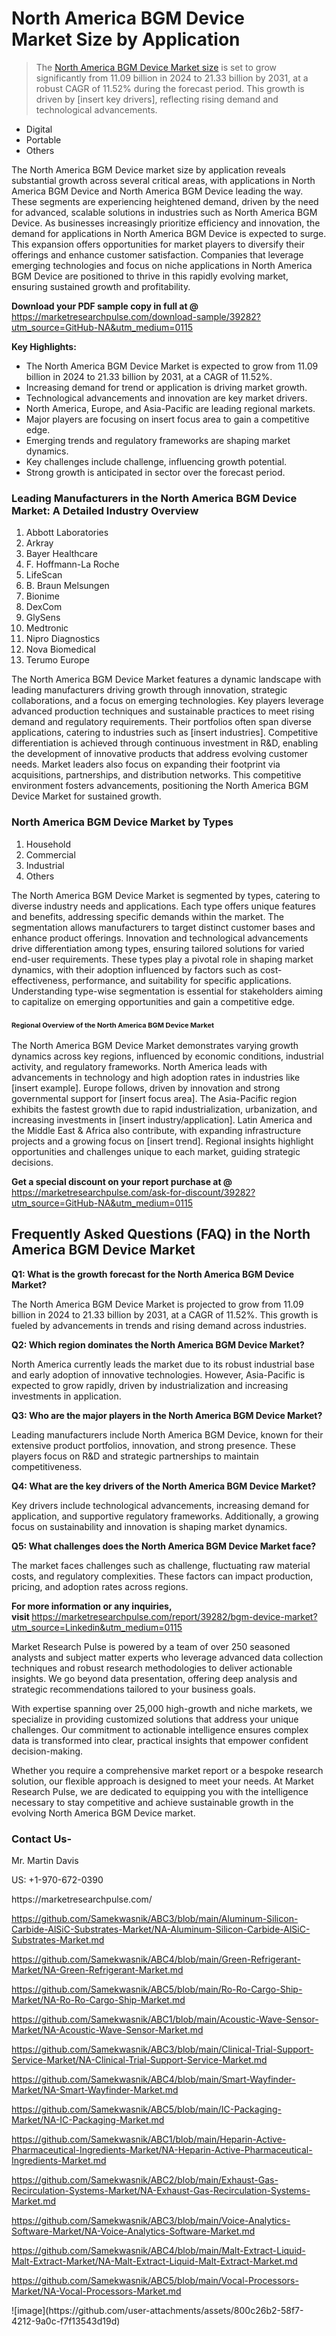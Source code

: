 <h1>North America BGM Device Market&nbsp;Size by Application</h1><blockquote><p>The <a href="https://marketresearchpulse.com/download-sample/39282?utm_source=GitHub-NA&amp;utm_medium=0115">North America BGM Device Market size</a> is set to grow significantly from 11.09 billion in 2024 to 21.33 billion by 2031, at a robust CAGR of 11.52% during the forecast period. This growth is driven by [insert key drivers], reflecting rising demand and technological advancements.</p></blockquote><ul><li>Digital <li> Portable <li> Others</li></ul><p>The North America BGM Device market size by application reveals substantial growth across several critical areas, with applications in North America BGM Device and North America BGM Device leading the way. These segments are experiencing heightened demand, driven by the need for advanced, scalable solutions in industries such as North America BGM Device. As businesses increasingly prioritize efficiency and innovation, the demand for applications in North America BGM Device is expected to surge. This expansion offers opportunities for market players to diversify their offerings and enhance customer satisfaction. Companies that leverage emerging technologies and focus on niche applications in North America BGM Device are positioned to thrive in this rapidly evolving market, ensuring sustained growth and profitability.</p><p><strong>Download your PDF sample copy in full at @ </strong><a href="https://marketresearchpulse.com/download-sample/39282?utm_source=GitHub-NA&amp;utm_medium=0115">https://marketresearchpulse.com/download-sample/39282?utm_source=GitHub-NA&amp;utm_medium=0115</a></p><p><strong>Key Highlights: </strong></p><ul><li>The North America BGM Device Market is expected to grow from 11.09 billion in 2024 to 21.33 billion by 2031, at a CAGR of 11.52%.</li><li>Increasing demand for trend or application is driving market growth.</li><li>Technological advancements and innovation are key market drivers.</li><li>North America, Europe, and Asia-Pacific are leading regional markets.</li><li>Major players are focusing on insert focus area to gain a competitive edge.</li><li>Emerging trends and regulatory frameworks are shaping market dynamics.</li><li>Key challenges include challenge, influencing growth potential.</li><li>Strong growth is anticipated in sector over the forecast period.</li></ul><h3>Leading Manufacturers in the North America BGM Device Market: A Detailed Industry Overview</h3><ol><li>Abbott Laboratories</li><li>Arkray</li><li>Bayer Healthcare</li><li>F. Hoffmann-La Roche</li><li>LifeScan</li><li>B. Braun Melsungen</li><li>Bionime</li><li>DexCom</li><li>GlySens</li><li>Medtronic</li><li>Nipro Diagnostics</li><li>Nova Biomedical</li><li>Terumo Europe</li></ol><div class="flex max-w-full flex-col flex-grow"><div class="min-h-8 text-message flex w-full flex-col items-end gap-2 whitespace-normal break-words [.text-message+&amp;]:mt-5" dir="auto" data-message-author-role="assistant" data-message-id="fd8432e4-4910-450d-b182-61b7bfb0a01f" data-message-model-slug="gpt-4o"><div class="flex w-full flex-col gap-1 empty:hidden first:pt-[3px]"><div class="markdown prose w-full break-words dark:prose-invert light"><p>The North America BGM Device Market features a dynamic landscape with leading manufacturers driving growth through innovation, strategic collaborations, and a focus on emerging technologies. Key players leverage advanced production techniques and sustainable practices to meet rising demand and regulatory requirements. Their portfolios often span diverse applications, catering to industries such as [insert industries]. Competitive differentiation is achieved through continuous investment in R&amp;D, enabling the development of innovative products that address evolving customer needs. Market leaders also focus on expanding their footprint via acquisitions, partnerships, and distribution networks. This competitive environment fosters advancements, positioning the North America BGM Device Market for sustained growth.</p></div></div></div></div><h3>North America BGM Device Market by Types</h3><ol><li>Household <li> Commercial <li> Industrial <li> Others</li></ol><div class="flex max-w-full flex-col flex-grow"><div class="min-h-8 text-message flex w-full flex-col items-end gap-2 whitespace-normal break-words [.text-message+&amp;]:mt-5" dir="auto" data-message-author-role="assistant" data-message-id="084470be-0bb7-4664-bddf-5156b4f41249" data-message-model-slug="gpt-4o-mini"><div class="flex w-full flex-col gap-1 empty:hidden first:pt-[3px]"><div class="markdown prose w-full break-words dark:prose-invert light"><p>The North America BGM Device Market is segmented by types, catering to diverse industry needs and applications. Each type offers unique features and benefits, addressing specific demands within the market. The segmentation allows manufacturers to target distinct customer bases and enhance product offerings. Innovation and technological advancements drive differentiation among types, ensuring tailored solutions for varied end-user requirements. These types play a pivotal role in shaping market dynamics, with their adoption influenced by factors such as cost-effectiveness, performance, and suitability for specific applications. Understanding type-wise segmentation is essential for stakeholders aiming to capitalize on emerging opportunities and gain a competitive edge.</p></div></div></div></div><h3><span style="font-size: 11px;">Regional Overview of the North America BGM Device Market</span></h3><div class="flex max-w-full flex-col flex-grow"><div class="min-h-8 text-message flex w-full flex-col items-end gap-2 whitespace-normal break-words [.text-message+&amp;]:mt-5" dir="auto" data-message-author-role="assistant" data-message-id="e9038762-ce64-4e30-91c9-9bd413514231" data-message-model-slug="gpt-4o-mini"><div class="flex w-full flex-col gap-1 empty:hidden first:pt-[3px]"><div class="markdown prose w-full break-words dark:prose-invert light"><p>The North America BGM Device Market demonstrates varying growth dynamics across key regions, influenced by economic conditions, industrial activity, and regulatory frameworks. North America leads with advancements in technology and high adoption rates in industries like [insert example]. Europe follows, driven by innovation and strong governmental support for [insert focus area]. The Asia-Pacific region exhibits the fastest growth due to rapid industrialization, urbanization, and increasing investments in [insert industry/application]. Latin America and the Middle East &amp; Africa also contribute, with expanding infrastructure projects and a growing focus on [insert trend]. Regional insights highlight opportunities and challenges unique to each market, guiding strategic decisions.</p></div></div></div></div><p><strong>Get a special discount on your report purchase at @ </strong><a href="https://marketresearchpulse.com/ask-for-discount/39282?utm_source=GitHub-NA&amp;utm_medium=0115">https://marketresearchpulse.com/ask-for-discount/39282?utm_source=GitHub-NA&amp;utm_medium=0115</a></p><h2>Frequently Asked Questions (FAQ) in the North America BGM Device Market</h2><p><strong>Q1: What is the growth forecast for the North America BGM Device Market?</strong></p><p>The North America BGM Device Market is projected to grow from 11.09 billion in 2024 to 21.33 billion by 2031, at a CAGR of 11.52%. This growth is fueled by advancements in trends and rising demand across industries.</p><p><strong>Q2: Which region dominates the North America BGM Device Market?</strong></p><p>North America currently leads the market due to its robust industrial base and early adoption of innovative technologies. However, Asia-Pacific is expected to grow rapidly, driven by industrialization and increasing investments in application.</p><p><strong>Q3: Who are the major players in the North America BGM Device Market?</strong></p><p>Leading manufacturers include North America BGM Device, known for their extensive product portfolios, innovation, and strong presence. These players focus on R&amp;D and strategic partnerships to maintain competitiveness.</p><p><strong>Q4: What are the key drivers of the North America BGM Device Market?</strong></p><p>Key drivers include technological advancements, increasing demand for application, and supportive regulatory frameworks. Additionally, a growing focus on sustainability and innovation is shaping market dynamics.</p><p><strong>Q5: What challenges does the North America BGM Device Market face?</strong></p><p>The market faces challenges such as challenge, fluctuating raw material costs, and regulatory complexities. These factors can impact production, pricing, and adoption rates across regions.</p><p><strong>For more information or any inquiries, visit&nbsp;</strong><a href="https://marketresearchpulse.com/report/39282/bgm-device-market?utm_source=Linkedin&utm_medium=0115">https://marketresearchpulse.com/report/39282/bgm-device-market?utm_source=Linkedin&utm_medium=0115</a></p><p>Market Research Pulse is powered by a team of over 250 seasoned analysts and subject matter experts who leverage advanced data collection techniques and robust research methodologies to deliver actionable insights. We go beyond data presentation, offering deep analysis and strategic recommendations tailored to your business goals.</p><p>With expertise spanning over 25,000 high-growth and niche markets, we specialize in providing customized solutions that address your unique challenges. Our commitment to actionable intelligence ensures complex data is transformed into clear, practical insights that empower confident decision-making.</p><p>Whether you require a comprehensive market report or a bespoke research solution, our flexible approach is designed to meet your needs. At Market Research Pulse, we are dedicated to equipping you with the intelligence necessary to stay competitive and achieve sustainable growth in the evolving North America BGM Device market.</p><h3><strong>Contact Us-</strong></h3><p>Mr. Martin Davis</p><p>US: +1-970-672-0390</p><p>https://marketresearchpulse.com/</p><p><a href="https://github.com/Samekwasnik/ABC3/blob/main/Aluminum-Silicon-Carbide-AlSiC-Substrates-Market/NA-Aluminum-Silicon-Carbide-AlSiC-Substrates-Market.md">https://github.com/Samekwasnik/ABC3/blob/main/Aluminum-Silicon-Carbide-AlSiC-Substrates-Market/NA-Aluminum-Silicon-Carbide-AlSiC-Substrates-Market.md</a></p><p><a href="https://github.com/Samekwasnik/ABC4/blob/main/Green-Refrigerant-Market/NA-Green-Refrigerant-Market.md">https://github.com/Samekwasnik/ABC4/blob/main/Green-Refrigerant-Market/NA-Green-Refrigerant-Market.md</a></p><p><a href="https://github.com/Samekwasnik/ABC5/blob/main/Ro-Ro-Cargo-Ship-Market/NA-Ro-Ro-Cargo-Ship-Market.md">https://github.com/Samekwasnik/ABC5/blob/main/Ro-Ro-Cargo-Ship-Market/NA-Ro-Ro-Cargo-Ship-Market.md</a></p><p><a href="https://github.com/Samekwasnik/ABC1/blob/main/Acoustic-Wave-Sensor-Market/NA-Acoustic-Wave-Sensor-Market.md">https://github.com/Samekwasnik/ABC1/blob/main/Acoustic-Wave-Sensor-Market/NA-Acoustic-Wave-Sensor-Market.md</a></p><p><a href="https://github.com/Samekwasnik/ABC3/blob/main/Clinical-Trial-Support-Service-Market/NA-Clinical-Trial-Support-Service-Market.md">https://github.com/Samekwasnik/ABC3/blob/main/Clinical-Trial-Support-Service-Market/NA-Clinical-Trial-Support-Service-Market.md</a></p><p><a href="https://github.com/Samekwasnik/ABC4/blob/main/Smart-Wayfinder-Market/NA-Smart-Wayfinder-Market.md">https://github.com/Samekwasnik/ABC4/blob/main/Smart-Wayfinder-Market/NA-Smart-Wayfinder-Market.md</a></p><p><a href="https://github.com/Samekwasnik/ABC5/blob/main/IC-Packaging-Market/NA-IC-Packaging-Market.md">https://github.com/Samekwasnik/ABC5/blob/main/IC-Packaging-Market/NA-IC-Packaging-Market.md</a></p><p><a href="https://github.com/Samekwasnik/ABC1/blob/main/Heparin-Active-Pharmaceutical-Ingredients-Market/NA-Heparin-Active-Pharmaceutical-Ingredients-Market.md">https://github.com/Samekwasnik/ABC1/blob/main/Heparin-Active-Pharmaceutical-Ingredients-Market/NA-Heparin-Active-Pharmaceutical-Ingredients-Market.md</a></p><p><a href="https://github.com/Samekwasnik/ABC2/blob/main/Exhaust-Gas-Recirculation-Systems-Market/NA-Exhaust-Gas-Recirculation-Systems-Market.md">https://github.com/Samekwasnik/ABC2/blob/main/Exhaust-Gas-Recirculation-Systems-Market/NA-Exhaust-Gas-Recirculation-Systems-Market.md</a></p><p><a href="https://github.com/Samekwasnik/ABC3/blob/main/Voice-Analytics-Software-Market/NA-Voice-Analytics-Software-Market.md">https://github.com/Samekwasnik/ABC3/blob/main/Voice-Analytics-Software-Market/NA-Voice-Analytics-Software-Market.md</a></p><p><a href="https://github.com/Samekwasnik/ABC4/blob/main/Malt-Extract-Liquid-Malt-Extract-Market/NA-Malt-Extract-Liquid-Malt-Extract-Market.md">https://github.com/Samekwasnik/ABC4/blob/main/Malt-Extract-Liquid-Malt-Extract-Market/NA-Malt-Extract-Liquid-Malt-Extract-Market.md</a></p><p><a href="https://github.com/Samekwasnik/ABC5/blob/main/Vocal-Processors-Market/NA-Vocal-Processors-Market.md">https://github.com/Samekwasnik/ABC5/blob/main/Vocal-Processors-Market/NA-Vocal-Processors-Market.md</a></p>
![image](https://github.com/user-attachments/assets/800c26b2-58f7-4212-9a0c-f7f13543d19d)
